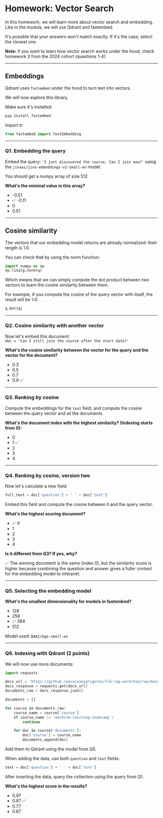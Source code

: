 
# Homework: Vector Search

In this homework, we will learn more about vector search and embedding. Like in the module, we will use Qdrant and fastembed.

It's possible that your answers won't match exactly. If it's the case, select the closest one.

**Note:** if you want to learn how vector search works under the hood, check homework 3 from the 2024 cohort (questions 1-4)

---

## Embeddings

Qdrant uses `fastembed` under the hood to turn text into vectors.

We will now explore this library.

Make sure it's installed:

```bash
pip install fastembed
```

Import it:

```python
from fastembed import TextEmbedding
```

---

### Q1. Embedding the query

Embed the query: `'I just discovered the course. Can I join now?'` using the `jinaai/jina-embeddings-v2-small-en` model.

You should get a numpy array of size 512.

**What's the minimal value in this array?**

- -0.51  
- ✅ -0.11  
- 0  
- 0.51  

---

## Cosine similarity

The vectors that our embedding model returns are already normalized: their length is 1.0.

You can check that by using the norm function:

```python
import numpy as np
np.linalg.norm(q)
```

Which means that we can simply compute the dot product between two vectors to learn the cosine similarity between them.

For example, if you compute the cosine of the query vector with itself, the result will be 1.0:

```python
q.dot(q)
```

---

### Q2. Cosine similarity with another vector

Now let's embed this document:  
`doc = 'Can I still join the course after the start date?'`

**What's the cosine similarity between the vector for the query and the vector for the document?**

- 0.3  
- 0.5  
-  0.7  
- 0.9  ✅

---

### Q3. Ranking by cosine

Compute the embeddings for the `text` field, and compute the cosine between the query vector and all the documents.

**What's the document index with the highest similarity? (Indexing starts from 0):**

-  0  
- 1  ✅
- 2  
- 3  
- 4  

---

### Q4. Ranking by cosine, version two

Now let's calculate a new field:

```python
full_text = doc['question'] + ' ' + doc['text']
```

Embed this field and compute the cosine between it and the query vector.

**What's the highest scoring document?**

- ✅ 0  
- 1  
- 2  
- 3  
- 4  

**Is it different from Q3? If yes, why?**

✅ The winning document is the same (index 0), but the similarity score is higher because combining the question and answer gives a fuller context for the embedding model to interpret.

---

### Q5. Selecting the embedding model

**What's the smallest dimensionality for models in fastembed?**

- 128  
- 256  
- ✅ 384  
- 512  

Model used: `BAAI/bge-small-en`

---

### Q6. Indexing with Qdrant (2 points)

We will now use more documents:

```python
import requests 

docs_url = 'https://github.com/alexeygrigorev/llm-rag-workshop/raw/main/notebooks/documents.json'
docs_response = requests.get(docs_url)
documents_raw = docs_response.json()

documents = []

for course in documents_raw:
    course_name = course['course']
    if course_name != 'machine-learning-zoomcamp':
        continue

    for doc in course['documents']:
        doc['course'] = course_name
        documents.append(doc)
```

Add them to Qdrant using the model from Q5.

When adding the data, use both `question` and `text` fields:

```python
text = doc['question'] + ' ' + doc['text']
```

After inserting the data, query the collection using the query from Q1.

**What's the highest score in the results?**

- 0.97  
- 0.87  ✅
- 0.77  
-  0.67  

